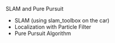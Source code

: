 SLAM and Pure Pursuit

- SLAM (using slam_toolbox on the car)
- Localization with Particle Filter
- Pure Pursuit Algorithm

